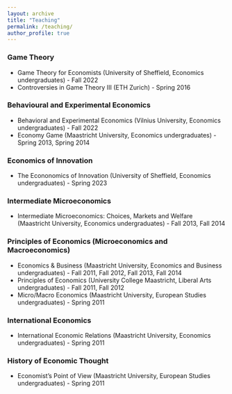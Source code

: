 ```yaml
---
layout: archive
title: "Teaching"
permalink: /teaching/
author_profile: true
---
```


### Game Theory
- Game Theory for Economists (University of Sheffield, Economics undergraduates) - Fall 2022
- Controversies in Game Theory III (ETH Zurich) - Spring 2016

### Behavioural and Experimental Economics
- Behavioral and Experimental Economics (Vilnius University, Economics undergraduates) - Fall 2022
- Economy Game (Maastricht University, Economics undergraduates) - Spring 2013, Spring 2014

### Economics of Innovation
- The Econonomics of Innovation (University of Sheffield, Economics undergraduates) - Spring 2023

### Intermediate Microeconomics
- Intermediate Microeconomics: Choices, Markets and Welfare (Maastricht University, Economics undergraduates) - Fall 2013, Fall 2014

### Principles of Economics (Microeconomics and Macroeconomics)
- Economics & Business (Maastricht University, Economics and Business undergraduates) - Fall 2011, Fall 2012, Fall 2013, Fall 2014
- Principles of Economics (University College Maastricht, Liberal Arts undergraduates) - Fall 2011, Fall 2012
- Micro/Macro Economics (Maastricht University, European Studies undergraduates) - Spring 2011

### International Economics
- International Economic Relations (Maastricht University, Economics undergraduates) - Spring 2011

### History of Economic Thought
- Economist’s Point of View (Maastricht University, European Studies undergraduates) - Spring 2011

